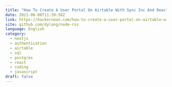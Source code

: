 ```yaml
---
title: "How To Create A User Portal On Airtable With Sync Inc And React"
date: 2021-06-08T11:39:58Z
link: https://hackernoon.com/how-to-create-a-user-portal-on-airtable-with-sync-inc-and-react-nd1c35h9?source=rss&utm_medium=RSS&utm_source=news.12bit.vn
site: github.com/dylang/node-rss
language: English
category:
  - nextjs
  - authentication
  - airtable
  - sql
  - postgres
  - react
  - coding
  - javascript
draft: false
---
```

